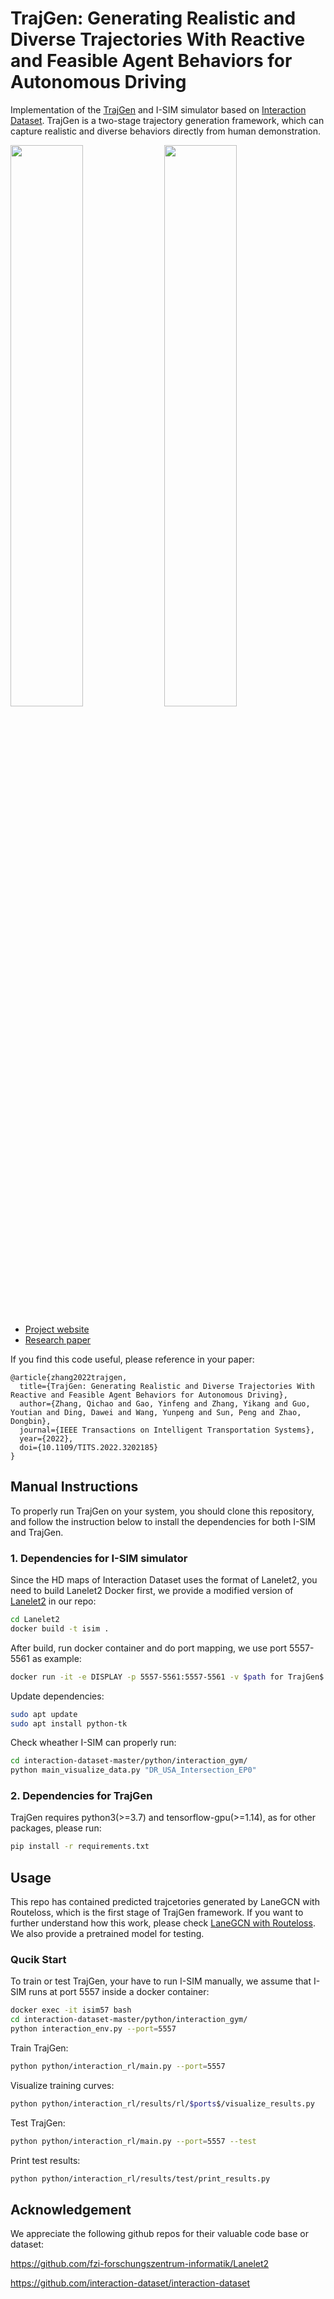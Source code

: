 # TrajGen: Generating Realistic and Diverse Trajectories With Reactive and Feasible Agent Behaviors for Autonomous Driving
Implementation of the [TrajGen][website_arxiv] and I-SIM simulator based on [Interaction Dataset][website_INTER]. TrajGen is a two-stage trajectory generation framework, which can capture realistic and diverse behaviors directly from human demonstration.

[website_arxiv]: https://sites.google.com/view/trajgen/
[website_INTER]: http://www.interaction-dataset.com/

<img width="48%" src="https://github.com/gaoyinfeng/TrajGen/blob/main/gif/trajgen_1.gif"> <img width="48%" src="https://github.com/gaoyinfeng/TrajGen/blob/main/gif/trajgen_2.gif">

- [Project website](https://sites.google.com/view/trajgen/)
- [Research paper](https://arxiv.org/pdf/2203.16792.pdf)

If you find this code useful, please reference in your paper:

```
@article{zhang2022trajgen,
  title={TrajGen: Generating Realistic and Diverse Trajectories With Reactive and Feasible Agent Behaviors for Autonomous Driving},
  author={Zhang, Qichao and Gao, Yinfeng and Zhang, Yikang and Guo, Youtian and Ding, Dawei and Wang, Yunpeng and Sun, Peng and Zhao, Dongbin},
  journal={IEEE Transactions on Intelligent Transportation Systems},
  year={2022},
  doi={10.1109/TITS.2022.3202185}
}
```

## Manual Instructions
To properly run TrajGen on your system, you should clone this repository, and follow the instruction below to install the dependencies for both I-SIM and TrajGen.
### 1. Dependencies for I-SIM simulator
Since the HD maps of Interaction Dataset uses the format of Lanelet2, you need to build Lanelet2 Docker first, we provide a modified version of [Lanelet2][website_lanelet2] in our repo:
```sh
cd Lanelet2
docker build -t isim .
```
[website_lanelet2]: https://github.com/fzi-forschungszentrum-informatik/Lanelet2

After build, run docker container and do port mapping, we use port 5557-5561 as example:
```sh
docker run -it -e DISPLAY -p 5557-5561:5557-5561 -v $path for TrajGen$:/home/developer/workspace/interaction-dataset-master -v /tmp/.X11-unix:/tmp/.X11-unix --user="$(id --user):$(id --group)" --name isim57 isim:latest bash
```
Update dependencies:
```sh
sudo apt update
sudo apt install python-tk
```
Check wheather I-SIM can properly run:
```sh
cd interaction-dataset-master/python/interaction_gym/
python main_visualize_data.py "DR_USA_Intersection_EP0"
```

### 2. Dependencies for TrajGen
TrajGen requires python3(>=3.7) and tensorflow-gpu(>=1.14), as for other packages, please run:
```sh
pip install -r requirements.txt
```

## Usage
This repo has contained predicted trajcetories generated by LaneGCN with Routeloss, which is the first stage of TrajGen framework. If you want to further understand how this work, please check [LaneGCN with Routeloss][website_routeloss]. We also provide a pretrained model for testing.

[website_routeloss]: https://github.com/YikangZhang1641/modified_LaneGCN

### Qucik Start
To train or test TrajGen, your have to run I-SIM manually, we assume that I-SIM runs at port 5557 inside a docker container:
```sh
docker exec -it isim57 bash
cd interaction-dataset-master/python/interaction_gym/
python interaction_env.py --port=5557
```
Train TrajGen:
```sh
python python/interaction_rl/main.py --port=5557
```
Visualize training curves:
```sh
python python/interaction_rl/results/rl/$ports$/visualize_results.py
```
Test TrajGen:
```sh
python python/interaction_rl/main.py --port=5557 --test
```
Print test results:
```sh
python python/interaction_rl/results/test/print_results.py

```


## Acknowledgement
We appreciate the following github repos for their valuable code base or dataset:

https://github.com/fzi-forschungszentrum-informatik/Lanelet2

https://github.com/interaction-dataset/interaction-dataset

